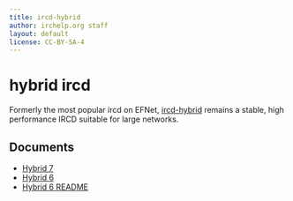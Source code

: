 ```yaml
---
title: ircd-hybrid
author: irchelp.org staff
layout: default
license: CC-BY-SA-4
---
```

# hybrid ircd

Formerly the most popular ircd on EFNet,
[ircd-hybrid](http://www.ircd-hybrid.org/) remains a stable, high
performance IRCD suitable for large networks.

## Documents
* [Hybrid 7](./h7setup.html)
* [Hybrid 6](./hybrid6.html)
* [Hybrid 6 README](./hybrid6.readme.txt)
